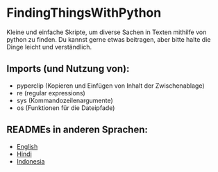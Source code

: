 # FindingThingsWithPython
Kleine und einfache Skripte, um diverse Sachen in Texten mithilfe von python zu finden.
Du kannst gerne etwas beitragen, aber bitte halte die Dinge leicht und verständlich.

## Imports (und Nutzung von):
- pyperclip (Kopieren und Einfügen von Inhalt der Zwischenablage)
- re (regular expressions)
- sys (Kommandozeilenargumente)
- os (Funktionen für die Dateipfade)

## READMEs in anderen Sprachen:
- [English](README.md)
- [Hindi](README_hi.md)
- [Indonesia](README_idn.md)
